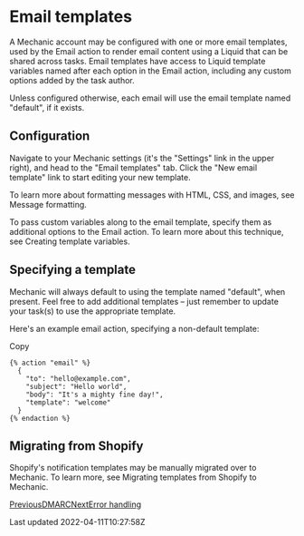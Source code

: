 # Email templates

A Mechanic account may be configured with one or more email templates, used by the Email action to render email content using a Liquid that can be shared across tasks. Email templates have access to Liquid template variables named after each option in the Email action, including any custom options added by the task author.

Unless configured otherwise, each email will use the email template named "default", if it exists.

## Configuration

Navigate to your Mechanic settings (it's the "Settings" link in the upper right), and head to the "Email templates" tab. Click the "New email template" link to start editing your new template.

To learn more about formatting messages with HTML, CSS, and images, see Message formatting.

To pass custom variables along to the email template, specify them as additional options to the Email action. To learn more about this technique, see Creating template variables.

## Specifying a template

Mechanic will always default to using the template named "default", when present. Feel free to add additional templates – just remember to update your task(s) to use the appropriate template.

Here's an example email action, specifying a non-default template:

Copy

    {% action "email" %}
      {
        "to": "hello@example.com",
        "subject": "Hello world",
        "body": "It's a mighty fine day!",
        "template": "welcome"
      }
    {% endaction %}

## Migrating from Shopify

Shopify's notification templates may be manually migrated over to Mechanic. To learn more, see Migrating templates from Shopify to Mechanic.

[PreviousDMARC](/platform/email/dmarc)[NextError handling](/platform/error-handling)

Last updated 2022-04-11T10:27:58Z